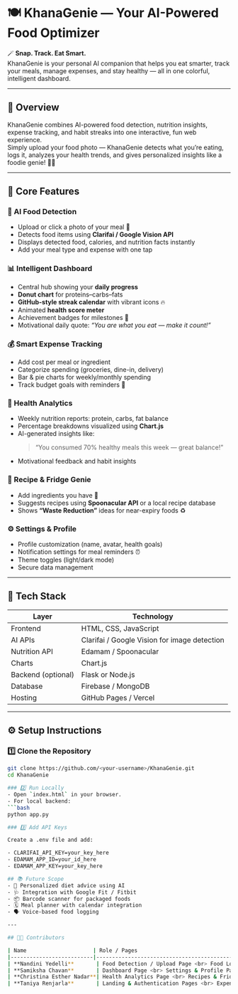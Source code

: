 # 🍽️ KhanaGenie — Your AI-Powered Food Optimizer

🪄 **Snap. Track. Eat Smart.**  
KhanaGenie is your personal AI companion that helps you eat smarter, track your meals, manage expenses, and stay healthy — all in one colorful, intelligent dashboard.

---

## 🌟 Overview
KhanaGenie combines AI-powered food detection, nutrition insights, expense tracking, and habit streaks into one interactive, fun web experience.  
Simply upload your food photo — KhanaGenie detects what you’re eating, logs it, analyzes your health trends, and gives personalized insights like a foodie genie! 🧞‍♀️

---

## 🧠 Core Features

### 📸 AI Food Detection
- Upload or click a photo of your meal 🍱  
- Detects food items using **Clarifai / Google Vision API**  
- Displays detected food, calories, and nutrition facts instantly  
- Add your meal type and expense with one tap  

### 📊 Intelligent Dashboard
- Central hub showing your **daily progress**  
- **Donut chart** for proteins–carbs–fats  
- **GitHub-style streak calendar** with vibrant icons 🔥  
- Animated **health score meter**  
- Achievement badges for milestones 🏅  
- Motivational daily quote: *“You are what you eat — make it count!”*  

### 💰 Smart Expense Tracking
- Add cost per meal or ingredient  
- Categorize spending (groceries, dine-in, delivery)  
- Bar & pie charts for weekly/monthly spending  
- Track budget goals with reminders 💸  

### 🧬 Health Analytics
- Weekly nutrition reports: protein, carbs, fat balance  
- Percentage breakdowns visualized using **Chart.js**  
- AI-generated insights like:  
  > “You consumed 70% healthy meals this week — great balance!”  
- Motivational feedback and habit insights  

### 🍳 Recipe & Fridge Genie
- Add ingredients you have 🍅  
- Suggests recipes using **Spoonacular API** or a local recipe database  
- Shows **“Waste Reduction”** ideas for near-expiry foods ♻️  

### ⚙️ Settings & Profile
- Profile customization (name, avatar, health goals)  
- Notification settings for meal reminders ⏰  
- Theme toggles (light/dark mode)  
- Secure data management  

---

## 🧩 Tech Stack

| Layer               | Technology                                    |
|--------------------|-----------------------------------------------|
| Frontend           | HTML, CSS, JavaScript                         |
| AI APIs            | Clarifai / Google Vision for image detection |
| Nutrition API      | Edamam / Spoonacular                           |
| Charts             | Chart.js                                      |
| Backend (optional) | Flask or Node.js                              |
| Database           | Firebase / MongoDB                             |
| Hosting            | GitHub Pages / Vercel                          |

---

## ⚙️ Setup Instructions

### 1️⃣ Clone the Repository
```bash
git clone https://github.com/<your-username>/KhanaGenie.git
cd KhanaGenie

### 2️⃣ Run Locally
- Open `index.html` in your browser.  
- For local backend:
```bash
python app.py

### 3️⃣ Add API Keys

Create a .env file and add:

- CLARIFAI_API_KEY=your_key_here
- EDAMAM_APP_ID=your_id_here
- EDAMAM_APP_KEY=your_key_here

## 📚 Future Scope
- 🤖 Personalized diet advice using AI  
- 🩺 Integration with Google Fit / Fitbit  
- 📦 Barcode scanner for packaged foods  
- 🗓️ Meal planner with calendar integration  
- 🗣️ Voice-based food logging  

---

## 👩‍💻 Contributors

| Name                     | Role / Pages                                         | Key Modules |
|--------------------------|-----------------------------------------------------|-------------|
| **Nandini Yedelli**       | Food Detection / Upload Page <br> Food Log Page     | - Camera/file upload, API integration (Clarifai/Google Vision) <br> - Display detected food + add expense option <br> - List of meals, filter by date/meal type <br> - Edit/delete entries, expense association |
| **Samiksha Chavan**       | Dashboard Page <br> Settings & Profile Page        | - Central hub with daily summary, streaks, health score <br> - User profile management, app settings, dark mode toggle |
| **Christina Esther Nadar**| Health Analytics Page <br> Recipes & Fridge Inventory Page | - Weekly/monthly food health analysis <br> - Nutritional breakdown charts, motivational insights <br> - Ingredient input, API integration (Spoonacular/Edamam) <br> - Recipe suggestion cards |
| **Taniya Renjarla**       | Landing & Authentication Pages <br> Expense Tracking Page | - Home / Landing page (intro, features, signup CTA) <br> - Login & Signup pages (user authentication flow) <br> - Meals Reminders & Streaks <br> - Expense input, categories (groceries/dining/delivery) <br> - Charts for daily/weekly/monthly spending |
